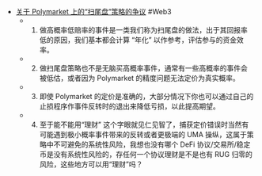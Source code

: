 - [关于 Polymarket 上的“扫尾盘”策略的争议](https://x.com/0xKaKa03/status/1979879629809967322) #Web3
	- 1. 做高概率低赔率的事件是一类我们称为扫尾盘的做法，出于其回报率低的原因，我们基本都会计算 “年化” 以作参考，评估参与的资金效率。
	- 2. 做扫尾盘策略也不是无脑买高概率事件，通常有一些高概率的事件会被低估，或者因为 Polymarket 的精度问题无法定价为真实概率。
	- 3. 即使 Polymarket 的定价是准确的，大部分情况下你也可以通过自己的止损程序作事件反转时的退出来降低亏损，以此提高期望。
	- 4. 至于能不能用“理财” 这个字眼就见仁见智了，捕获定价错误时当然有可能遇到极小概率事件带来的反转或者更极端的 UMA 操纵，这属于策略中不可避免的系统性风险，我想也没有哪个 DeFi 协议/交易所/稳定币是没有系统性风险的，存任何一个协议理财是不是也有 RUG 归零的风险，这些地方可以用“理财”吗？